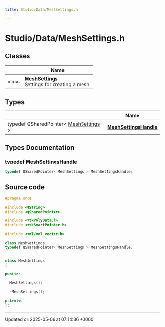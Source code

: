 ```yaml
---
title: Studio/Data/MeshSettings.h

---
```


# Studio/Data/MeshSettings.h



## Classes

|                | Name           |
| -------------- | -------------- |
| class | **[MeshSettings](../Classes/classMeshSettings.md)** <br>Settings for creating a mesh.  |

## Types

|                | Name           |
| -------------- | -------------- |
| typedef QSharedPointer< [MeshSettings](../Classes/classMeshSettings.md) > | **[MeshSettingsHandle](../Files/MeshSettings_8h.md#typedef-meshsettingshandle)**  |

## Types Documentation

### typedef MeshSettingsHandle

```cpp
typedef QSharedPointer< MeshSettings > MeshSettingsHandle;
```





## Source code

```cpp
#pragma once

#include <QString>
#include <QSharedPointer>

#include <vtkPolyData.h>
#include <vtkSmartPointer.h>

#include <vnl/vnl_vector.h>

class MeshSettings;
typedef QSharedPointer< MeshSettings > MeshSettingsHandle;


class MeshSettings
{

public:

  MeshSettings();

  ~MeshSettings();

private:
};
```


-------------------------------

Updated on 2025-05-06 at 07:14:36 +0000
